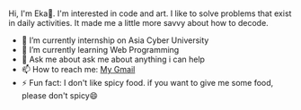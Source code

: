 ###  

Hi, I'm Eka👋. I'm interested in code and art. I like to solve problems that exist in daily activities. It made me a little more savvy about how to decode.


- 🔭 I’m currently internship on Asia Cyber University 
- 🌱 I’m currently learning Web Programming
- 💬 Ask me about ask me about anything i can help
- 📫 How to reach me: <a href="mailto:retnoekayanti15@gmail.com"> My Gmail </a>
- ⚡ Fun fact: I don't like spicy food. if you want to give me some food, please don't spicy😄

